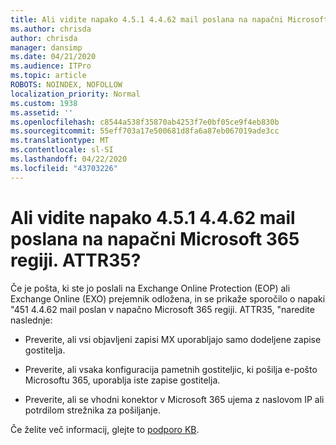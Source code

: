 ```yaml
---
title: Ali vidite napako 4.5.1 4.4.62 mail poslana na napačni Microsoft 365 regiji. ATTR35?
ms.author: chrisda
author: chrisda
manager: dansimp
ms.date: 04/21/2020
ms.audience: ITPro
ms.topic: article
ROBOTS: NOINDEX, NOFOLLOW
localization_priority: Normal
ms.custom: 1938
ms.assetid: ''
ms.openlocfilehash: c8544a538f35870ab4253f7e0bf05ce9f4eb830b
ms.sourcegitcommit: 55eff703a17e500681d8fa6a87eb067019ade3cc
ms.translationtype: MT
ms.contentlocale: sl-SI
ms.lasthandoff: 04/22/2020
ms.locfileid: "43703226"
---
```

# <a name="are-you-seeing-error-451-4462-mail-sent-to-the-wrong-microsoft-365-region-attr35"></a>Ali vidite napako 4.5.1 4.4.62 mail poslana na napačni Microsoft 365 regiji. ATTR35?

Če je pošta, ki ste jo poslali na Exchange Online Protection (EOP) ali Exchange Online (EXO) prejemnik odložena, in se prikaže sporočilo o napaki "451 4.4.62 mail poslan v napačno Microsoft 365 regiji. ATTR35, "naredite naslednje:

- Preverite, ali vsi objavljeni zapisi MX uporabljajo samo dodeljene zapise gostitelja.

- Preverite, ali vsaka konfiguracija pametnih gostiteljic, ki pošilja e-pošto Microsoftu 365, uporablja iste zapise gostitelja.

- Preverite, ali se vhodni konektor v Microsoft 365 ujema z naslovom IP ali potrdilom strežnika za pošiljanje.

Če želite več informacij, glejte to [podporo KB](https://support.microsoft.com/help/4057301/attr35-response-code-when-mail-is-sent-to-eop-exo).

